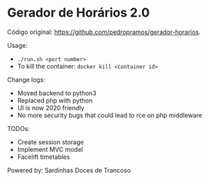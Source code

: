 # Gerador de Horários 2.0 
Código original: https://github.com/pedropramos/gerador-horarios.

Usage:
- `./run.sh <port number>`
- To kill the container: `docker kill <container id>`

Change logs:
- Moved backend to python3
- Replaced php with python
- UI is now 2020 friendly
- No more security bugs that could lead to rce on php middleware

TODOs:
- Create session storage
- Implement MVC model
- Facelift timetables

Powered by: Sardinhas Doces de Trancoso
